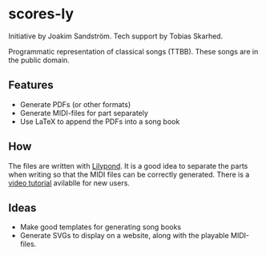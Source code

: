 # scores-ly

Initiative by Joakim Sandström. Tech support by Tobias Skarhed.

Programmatic representation of classical songs (TTBB). These songs are in the public domain.

## Features

- Generate PDFs (or other formats)
- Generate MIDI-files for part separately
- Use LaTeX to append the PDFs into a song book

## How

The files are written with [Lilypond](http://lilypond.org/). It is a good idea to separate the parts when writing so that the MIDI files can be correctly generated. There is a [video tutorial](https://www.youtube.com/watch?v=tclwyZr08bE) avilablle for new users.

## Ideas
- Make good templates for generating song books
- Generate SVGs to display on a website, along with the playable MIDI-files.

